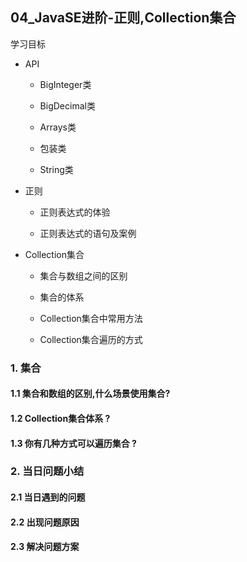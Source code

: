 ## **04_JavaSE进阶-正则,Collection集合**

学习目标

- API

  - BigInteger类

  - BigDecimal类

  - Arrays类

  - 包装类

  - String类

- 正则

  - 正则表达式的体验

  - 正则表达式的语句及案例

- Collection集合

  - 集合与数组之间的区别

  - 集合的体系

  - Collection集合中常用方法

  - Collection集合遍历的方式



### 1. 集合

#### 1.1 集合和数组的区别,什么场景使用集合?

#### 

#### 1.2 Collection集合体系 ?

#### 

#### 1.3 你有几种方式可以遍历集合 ?

#### 



### 2. 当日问题小结

#### 2.1 当日遇到的问题

#### 

#### 2.2 出现问题原因

#### 

#### 2.3 解决问题方案